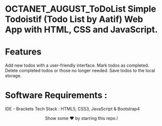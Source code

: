 # OCTANET_AUGUST_ToDoList Simple Todoistif (Todo List by Aatif) Web App with HTML, CSS and JavaScript.

# Features

Add new todos with a user-friendly interface.
Mark todos as completed.
Delete completed todos or those no longer needed.
Save todos to the local storage.

# Software Requirements :
IDE - Brackets
Tech Stack : HTML5, CSS3, JavaScript & Bootstrap4

<div align="center"><p>Show some ❤️ by starring this repo.!<p></div>
